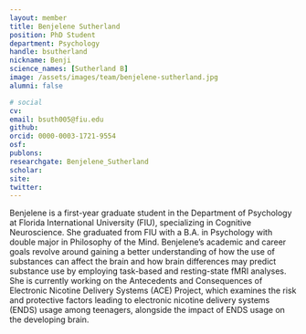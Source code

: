 ```yaml
---
layout: member
title: Benjelene Sutherland
position: PhD Student
department: Psychology
handle: bsutherland
nickname: Benji
science_names: [Sutherland B]
image: /assets/images/team/benjelene-sutherland.jpg
alumni: false

# social
cv:
email: bsuth005@fiu.edu
github:
orcid: 0000-0003-1721-9554
osf:
publons:
researchgate: Benjelene_Sutherland
scholar:
site:
twitter:
---
```

Benjelene is a first-year graduate student in the Department of Psychology at Florida International University (FIU), specializing in Cognitive Neuroscience. She graduated from FIU with a B.A. in Psychology with double major in Philosophy of the Mind. Benjelene’s academic and career goals revolve around gaining a better understanding of how the use of substances can affect the brain and how brain differences may predict substance use by employing task-based and resting-state fMRI analyses. She is currently working on the Antecedents and Consequences of Electronic Nicotine Delivery Systems (ACE) Project, which examines the risk and protective factors leading to electronic nicotine delivery systems (ENDS) usage among teenagers, alongside the impact of ENDS usage on the developing brain.
